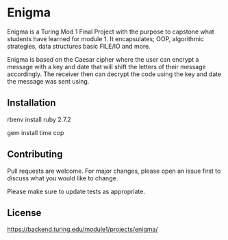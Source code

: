 # Enigma

Enigma is a Turing Mod 1 Final Project with the purpose to capstone what students have learned for module 1. It encapsulates; OOP, algorithmic strategies, data structures basic FILE/IO and more.

Enigma is based on the Caesar cipher where the user can encrypt a message with a key and date that will shift the letters of their message accordingly. The receiver then can decrypt the code using the key and date the message was sent using.

## Installation

rbenv install ruby 2.7.2  

gem install time cop

## Contributing
Pull requests are welcome. For major changes, please open an issue first to discuss what you would like to change.

Please make sure to update tests as appropriate.

## License

https://backend.turing.edu/module1/projects/enigma/ 
